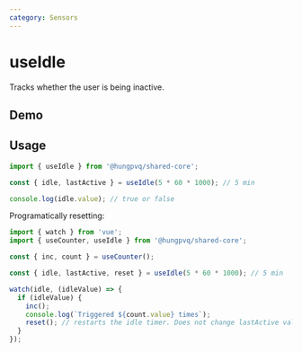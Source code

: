 ```yaml
---
category: Sensors
---
```


<script setup>
import Demo from './demo.vue'
</script>

# useIdle

<FunctionInfo :frontmatter="$frontmatter" package="Share - Core" fn="useIntersectionObserver"  />

Tracks whether the user is being inactive.

## Demo

<DemoContainer>
  <Demo />
</DemoContainer>

## Usage

```js
import { useIdle } from '@hungpvq/shared-core';

const { idle, lastActive } = useIdle(5 * 60 * 1000); // 5 min

console.log(idle.value); // true or false
```

Programatically resetting:

```js
import { watch } from 'vue';
import { useCounter, useIdle } from '@hungpvq/shared-core';

const { inc, count } = useCounter();

const { idle, lastActive, reset } = useIdle(5 * 60 * 1000); // 5 min

watch(idle, (idleValue) => {
  if (idleValue) {
    inc();
    console.log(`Triggered ${count.value} times`);
    reset(); // restarts the idle timer. Does not change lastActive value
  }
});
```
